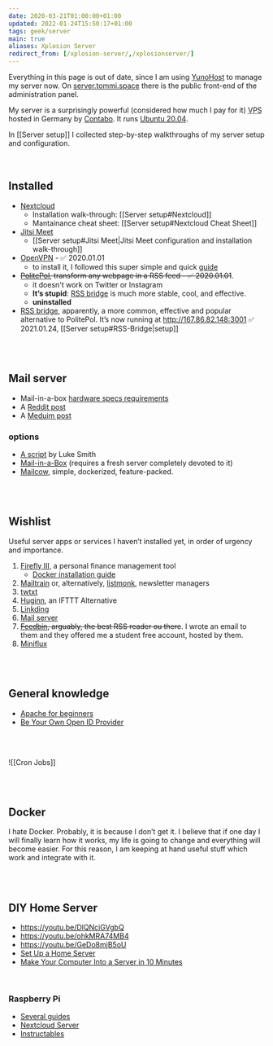 ```yaml
---
date: 2020-03-21T01:00:00+01:00
updated: 2022-01-24T15:50:17+01:00
tags: geek/server
main: true
aliases: Xplosion Server
redirect_from: [/xplosion-server/,/xplosionserver/]
---
```

<div class='red box'>
	Everything in this page is out of date, since I am using <a href='https://yunohost.org' target='_blank' title='YunoHost'>YunoHost</a> to manage my server now. On <a href='https://server.tommi.space' target='_blank' title='Tommi’s server'>server.tommi.space</a> there is the public front-end of the administration panel.
</div>

My server is a surprisingly powerful (considered how much I pay for it) <abbr title='Virtual Private Server'>VPS</abbr> hosted in Germany by [Contabo](https://contabo.com 'Contabo official website'). It runs [Ubuntu 20.04](https://releases.ubuntu.com/20.04/ 'Ubuntu 20.04 release page').

<div class='box'>
	In [[Server setup]] I collected step-by-step walkthroughs of my server setup and configuration.
</div>

<br>
<br>

## Installed

- [Nextcloud](https://nextcloud.com 'Nextcloud official website')
	- Installation walk-through: [[Server setup#Nextcloud]]
	- Mantainance cheat sheet: [[Server setup#Nextcloud Cheat Sheet]]
- [Jitsi Meet](https://jitsi.org 'Jitsi Meet official website')
	- [[Server setup#Jitsi Meet|Jitsi Meet configuration and installation walk-through]]
- [OpenVPN](https://openvpn.net 'OpenVPN official website') - ✅ 2020.01.01
	- to install it, I followed this super simple and quick [guide](https://dev.to/phiilu/host-your-own-openvpn-server-in-a-few-seconds-73l 'Host Your own OpenVPN Server in a few seconds - DEV')
- ~~[PolitePol](https://github.com/taroved/pol), transform any webpage in a RSS feed - ✅ 2020.01.01~~.
	- it doesn't work on Twitter or Instagram
	- **It’s stupid**: [RSS bridge](https://github.com/RSS-Bridge/rss-bridge 'RSS Bridge on GitHub') is much more stable, cool, and effective.
	- **uninstalled**
- [RSS bridge](https://github.com/RSS-Bridge/rss-bridge 'RSS Bridge on GitHub'), apparently, a more common, effective and popular alternative to PolitePol. It’s now running at <http://167.86.82.148:3001> ✅ 2021.01.24, [[Server setup#RSS-Bridge|setup]]

<br>
<br>

## Mail server

- Mail-in-a-box [hardware specs requirements](https://discourse.mailinabox.email/t/minimal-server-performance/6997)
- A [Reddit post](https://www.reddit.com/r/selfhosted/comments/6h88qf/on_selfhosted_mail_servers/)
- A [Meduim post](https://medium.com/@stoyanov.veseline/self-hosting-a-mail-server-in-2019-6d29542dadd4)

### options

- [A script](https://github.com/LukeSmithxyz/emailwiz 'emailwiz repository on GitHub') by Luke Smith
- [Mail-in-a-Box](https://mailinabox.email 'Mailinabox official website') (requires a fresh server completely devoted to it)
- [Mailcow](https://mailcow.email/ 'Mailcow official website'), simple, dockerized, feature-packed.

<br>
<br>

## Wishlist

Useful server apps or services I haven’t installed yet, in order of urgency and importance.

1. [Firefly III](https://www.firefly-iii.org 'Firefly III'), a personal finance management tool
	- [Docker installation guide](https://docs.firefly-iii.org/firefly-iii/installation/docker/ 'FIrefly III Docker installation guide')
1. [Mailtrain](https://github.com/Mailtrain-org/mailtrain 'Mailtrain on GitHub') or, alternatively, [listmonk](https://listmonk.app), newsletter managers
1. [twtxt](https://github.com/buckket/twtxt 'twtxt on GitHub')
2. [Huginn](https://github.com/huginn/huginn 'Huginn repository on GitHub'), an IFTTT Alternative
3. [Linkding](https://github.com/sissbruecker/linkding 'Linkding on GitHub')
4. [Mail server](#mail-server)
5. ~~[Feedbin](https://feedbin.com 'Feedbin official website'), arguably, the best RSS reader ou there~~. I wrote an email to them and they offered me a student free account, hosted by them.
1. [Miniflux](https://miniflux.app/ 'Miniflux')

<br>
<br>

## General knowledge

- [Apache for beginners](https://web.archive.org/web/20161227005904/https://www.wired.com/2010/02/Apache_for_Beginners 'Apache for Beginners on WIRED')
- [Be Your Own Open ID Provider](https://web.archive.org/web/20161227023027/https://www.wired.com/2010/02/Be_Your_Own_OpenID_Provider 'Be Your Own Open ID Provider - WIRED')

<br>
<br>

![[Cron Jobs]]

<br>
<br>

## Docker

I hate Docker. Probably, it is because I don’t get it. I believe that if one day I will finally learn how it works, my life is going to change and everything will become easier. For this reason, I am keeping at hand useful stuff which work and integrate with it.

<br>
<br>

## DIY Home Server

- <https://youtu.be/DlQNciGVgbQ>
- <https://youtu.be/ohkMRA74MB4>
- <https://youtu.be/GeDo8mjB5oU>
- [Set Up a Home Server](https://www.wired.com/2010/02/set-up-a-home-server/ 'Set Up a Home Server - WIRED')
- [Make Your Computer Into a Server in 10 Minutes](https://www.instructables.com/id/Make-Your-Computer-Into-A-Server-in-10-Minutes-fr/)

<br>

### Raspberry Pi

- [Several guides](https://pimylifeup.com/category/projects/server/ 'Server - Pimpmylifeup')
- [Nextcloud Server](https://lonewolfonline.net/raspberry-pi-personal-cloud-server/ 'Raspberry Pi Personal cloud server')
- [Instructables](https://www.instructables.com/id/Ultimate-Pi-Based-Home-Server/ 'Ultimate Pi-Based Home Server')
